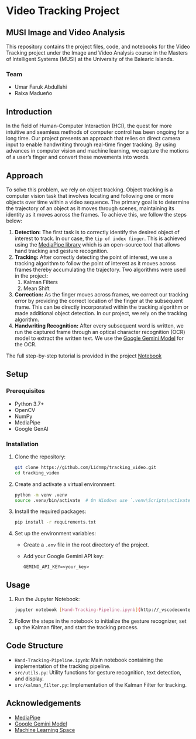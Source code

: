 # Video Tracking Project

## MUSI Image and Video Analysis

This repository contains the project files, code, and notebooks for the Video Tracking project under the Image and Video Analysis course in the Masters of Intelligent Systems (MUSI) at the University of the Balearic Islands.

### Team

- Umar Faruk Abdullahi
- Raixa Madueño

## Introduction

In the field of Human-Computer Interaction (HCI), the quest for more intuitive and seamless methods of computer control has been ongoing for a long time. Our project presents an approach that relies on direct camera input to enable handwriting through real-time finger tracking. By using advances in computer vision and machine learning, we capture the motions of a user’s finger and convert these movements into words.

## Approach

To solve this problem, we rely on object tracking. Object tracking is a computer vision task that involves locating and following one or more objects over time within a video sequence. The primary goal is to determine the trajectory of an object as it moves through scenes, maintaining its identity as it moves across the frames. To achieve this, we follow the steps below:

1. **Detection:** The first task is to correctly identify the desired object of interest to track. In our case, the `tip of index finger`. This is achieved using the [MediaPipe library](https://ai.google.dev/edge/mediapipe/solutions/vision/hand_landmarker#get_started) which is an open-source tool that allows hand tracking and gesture recognition.
2. **Tracking:** After correctly detecting the point of interest, we use a tracking algorithm to follow the point of interest as it moves across frames thereby accumulating the trajectory. Two algorithms were used in the project:
   1. Kalman Filters
   2. Mean Shift
3. **Correction:** As the finger moves across frames, we correct our tracking error by providing the correct location of the finger at the subsequent frame. This can be directly incorporated within the tracking algorithm or made additional object detection. In our project, we rely on the tracking algorithm.
4. **Handwriting Recognition:** After every subsequent word is written, we run the captured frame through an optical character recognition (OCR) model to extract the written text. We use the [Google Gemini Model](https://ai.google.dev/gemini-api/docs/vision?lang=python) for the OCR.

The full step-by-step tutorial is provided in the project [Notebook](./Hand-Tracking-Pipeline.ipynb)

## Setup

### Prerequisites

- Python 3.7+
- OpenCV
- NumPy
- MediaPipe
- Google GenAI

### Installation

1. Clone the repository:

    ```sh
    git clone https://github.com/Lidnmp/tracking_video.git
    cd tracking_video
    ```

2. Create and activate a virtual environment:

    ```sh
    python -m venv .venv
    source .venv/bin/activate  # On Windows use `.venv\Scripts\activate`
    ```

3. Install the required packages:

    ```sh
    pip install -r requirements.txt
    ```

4. Set up the environment variables:
    - Create a `.env` file in the root directory of the project.
    - Add your Google Gemini API key:

        ```
        GEMINI_API_KEY=<your_key>
        ```

## Usage

1. Run the Jupyter Notebook:

    ```sh
    jupyter notebook [Hand-Tracking-Pipeline.ipynb](http://_vscodecontentref_/1)
    ```

2. Follow the steps in the notebook to initialize the gesture recognizer, set up the Kalman filter, and start the tracking process.

## Code Structure

- `Hand-Tracking-Pipeline.ipynb`: Main notebook containing the implementation of the tracking pipeline.
- `src/utils.py`: Utility functions for gesture recognition, text detection, and display.
- `src/kalman_filter.py`: Implementation of the Kalman Filter for tracking.


## Acknowledgements

- [MediaPipe](https://ai.google.dev/edge/mediapipe/solutions/vision/hand_landmarker#get_started)
- [Google Gemini Model](https://ai.google.dev/gemini-api/docs/vision?lang=python)
- [Machine Learning Space](https://machinelearningspace.com/2d-object-tracking-using-kalman-filter/)